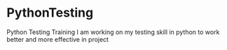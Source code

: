# PythonTesting
Python Testing Training
I am working on my testing skill in python
to work better and more effective in project
